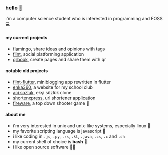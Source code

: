 ### hello 👋

i'm a computer science student who is interested in programming and FOSS 💻



#### my current projects
- [flamingo](http://github.com/hakanrw/flint), share ideas and opinions with tags
- [flint](http://github.com/hakanrw/flint), social platforming application
- [qrbook](http://github.com/hakanrw/qrbook), create pages and share them with qr

#### notable old projects
- [flint-flutter](http://github.com/hakanrw/flint-flutter), miniblogging app rewritten in flutter 
- [enka360](http://github.com/hakanrw/enka360), a website for my school club 
- [aci sozluk](http://acisozluk.tk), ekşi sözlük clone 
- [shortenxpress](http://github.com/hakanrw/shortenxpress), url shortener application
- [fireware](http://github.com/hakanrw/fireware), a top down shooter game 🔫

#### about me
- i'm very interested in unix and unix-like systems, especially linux 🐧
- my favorite scripting language is javascript 📜
- i like coding in `.js`, `.py`, `.rs`, `.kt`, `.java`, `.cs`, `.c` and `.sh`
- my current shell of choice is **bash** 🐚
- i like open source software 👨‍💻
